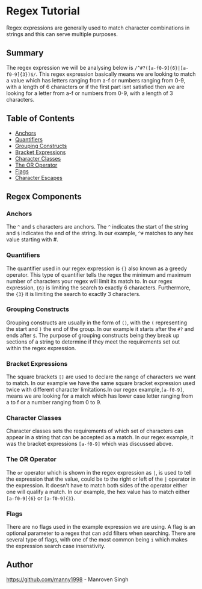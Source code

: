 # Regex Tutorial

Regex expressions are generally used to match character combinations in strings and this can serve multiple purposes. 

## Summary

The regex expression we will be analysing below is  `/^#?([a-f0-9]{6}|[a-f0-9]{3})$/`. This regex expression basically means we are looking to match a value which has letters ranging from a-f or numbers ranging from 0-9, with a length of 6 characters or if the first part isnt satisfied then we are looking for a letter from a-f or numbers from 0-9, with a length of 3 characters. 

## Table of Contents

- [Anchors](#anchors)
- [Quantifiers](#quantifiers)
- [Grouping Constructs](#grouping-constructs)
- [Bracket Expressions](#bracket-expressions)
- [Character Classes](#character-classes)
- [The OR Operator](#the-or-operator)
- [Flags](#flags)
- [Character Escapes](#character-escapes)

## Regex Components

### Anchors
The `^` and `$` characters are anchors. The `^` indicates the start of the string and `$` indicates the end of the string. In our example, `^#` matches to any hex value starting with #.

### Quantifiers
The quantifier used in our regex expression is `{}` also known as a greedy operator. This type of quantifier tells the regex the minimum and maximum number of characters your regex will limit its match to. In our regex expression, `{6}` is limiting the search to exactly 6 characters. Furthermore, the `{3}` it is limiting the search to exactly 3 characters.

### Grouping Constructs

Grouping constructs are usually in the form of `()`, with the `(` representing the start and `)` the end of the group. In our example it starts after the `#?` and ends after `$`. The purpose of grouping constructs being they break up sections of a string to determine if they meet the requirements set out within the regex expression. 

### Bracket Expressions
The square brackets `[]` are used to declare the range of characters we want to match. In our example we have the same square bracket expression used twice with different character limitations.In our regex example,`[a-f0-9]`, means we are looking for a match which has lower case letter ranging from a to f or a number ranging from 0 to 9. 

### Character Classes
Character classes sets the requirements of which set of characters can appear in a string that can be accepted as a match. In our regex example, it was the bracket expressions `[a-f0-9]` which was discussed above. 

### The OR Operator
The `or` operator which is shown in the regex expression as `|`, is used to tell the expression that the value, could be to the right or left of the `|` operator in the expression. It doesn't have to match both sides of the operator either one will qualify a match. In our example, the hex value has to match either `[a-f0-9]{6}` or `[a-f0-9]{3}`. 

### Flags
There are no flags used in the example expression we are using. 
A flag is an optional parameter to a regex that can add filters when  searching. There are several type of flags, with one of the most common being `i` which makes the expression search case insenstivity.

## Author

https://github.com/manny1998 - Manroven Singh
